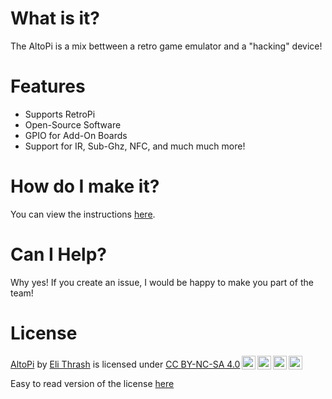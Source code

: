 # What is it?
The AltoPi is a mix bettween a retro game emulator and a "hacking" device!

# Features
- Supports RetroPi
- Open-Source Software
- GPIO for Add-On Boards
- Support for IR, Sub-Ghz, NFC, and much much more! 

# How do I make it?
You can view the instructions [here](instructions.md).

# Can I Help?
Why yes! If you create an issue, I would be happy to make you part of the team!

# License
 <p xmlns:cc="http://creativecommons.org/ns#" xmlns:dct="http://purl.org/dc/terms/"><a property="dct:title" rel="cc:attributionURL" href="https://github.com/tired-tux/altopi">AltoPi</a> by <a rel="cc:attributionURL dct:creator" property="cc:attributionName" href="https://github.com/tired-tux">Eli Thrash</a> is licensed under <a href="http://creativecommons.org/licenses/by-nc-sa/4.0/?ref=chooser-v1" target="_blank" rel="license noopener noreferrer" style="display:inline-block;">CC BY-NC-SA 4.0<img style="height:22px!important;margin-left:3px;vertical-align:text-bottom;" src="https://mirrors.creativecommons.org/presskit/icons/cc.svg?ref=chooser-v1"><img style="height:22px!important;margin-left:3px;vertical-align:text-bottom;" src="https://mirrors.creativecommons.org/presskit/icons/by.svg?ref=chooser-v1"><img style="height:22px!important;margin-left:3px;vertical-align:text-bottom;" src="https://mirrors.creativecommons.org/presskit/icons/nc.svg?ref=chooser-v1"><img style="height:22px!important;margin-left:3px;vertical-align:text-bottom;" src="https://mirrors.creativecommons.org/presskit/icons/sa.svg?ref=chooser-v1"></a></p> 

Easy to read version of the license [here](HRL.md)
